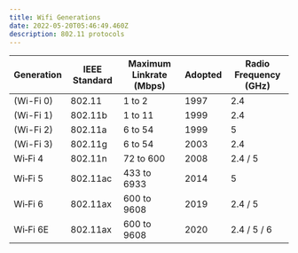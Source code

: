 ```yaml
---
title: Wifi Generations
date: 2022-05-20T05:46:49.460Z
description: 802.11 protocols
---
```

| Generation                                                                        | IEEE Standard | Maximum Linkrate (Mbps) | Adopted | Radio Frequency (GHz) |
| --------------------------------------------------------------------------------- | ------------- | ------------------------- | ------- | --------------------- |
| (Wi-Fi 0)                                                                    | 802.11        | 1 to 2                    | 1997    | 2.4                   |
| (Wi-Fi 1)                                                                        | 802.11b       | 1 to 11                   | 1999    | 2.4                   |
| (Wi-Fi 2)                                                                        | 802.11a       | 6 to 54                   | 1999    | 5                     |
| (Wi-Fi 3)                                                                        | 802.11g       | 6 to 54                   | 2003    | 2.4                   |
| Wi‑Fi 4                                                                           | 802.11n       | 72 to 600                 | 2008    | 2.4 / 5                 |
| Wi‑Fi 5                                                                           | 802.11ac      | 433 to 6933               | 2014    | 5                     |
| Wi‑Fi 6   |     802.11ax | 600 to 9608 | 2019 | 2.4 / 5         |
| Wi‑Fi 6E  | 802.11ax | 600 to 9608                                                                        | 2020          | 2.4 / 5 / 6